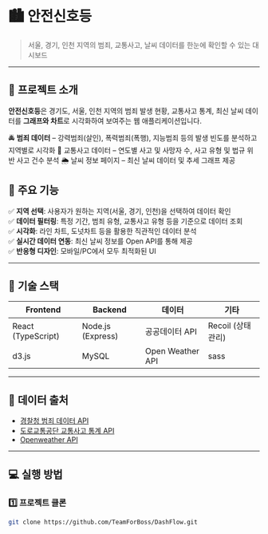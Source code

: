 # 🏙️ 안전신호등

> 서울, 경기, 인천 지역의 범죄, 교통사고, 날씨 데이터를 한눈에 확인할 수 있는 대시보드

---

## 📝 프로젝트 소개
**안전신호등**은 경기도, 서울, 인천 지역의 범죄 발생 현황, 교통사고 통계, 최신 날씨 데이터를 **그래프와 차트**로 시각화하여 보여주는 웹 애플리케이션입니다.

🚔 **범죄 데이터** – 강력범죄(살인), 폭력범죄(폭행), 지능범죄 등의 발생 빈도를 분석하고 지역별로 시각화
🚗 교통사고 데이터 – 연도별 사고 및 사망자 수, 사고 유형 및 법규 위반 사고 건수 분석
🌦️ 날씨 정보 페이지 – 최신 날씨 데이터 및 추세 그래프 제공

## 🎯 주요 기능
✅ **지역 선택**: 사용자가 원하는 지역(서울, 경기, 인천)을 선택하여 데이터 확인  
✅ **데이터 필터링**: 특정 기간, 범죄 유형, 교통사고 유형 등을 기준으로 데이터 조회  
✅ **시각화**: 라인 차트, 도넛차트 등을 활용한 직관적인 데이터 분석  
✅ **실시간 데이터 연동**: 최신 날씨 정보를 Open API를 통해 제공  
✅ **반응형 디자인**: 모바일/PC에서 모두 최적화된 UI  

---

## 🚀 기술 스택
| Frontend | Backend | 데이터 | 기타 |
|----------|---------|----------|------|
| React (TypeScript) | Node.js (Express) | 공공데이터 API | Recoil (상태 관리) |
| d3.js | MySQL | Open Weather API | sass |

---

## 🔗 데이터 출처
- [경찰청 범죄 데이터 API]()
- [도로교통공단 교통사고 통계 API]()
- [Openweather API]()

---

## 💻 실행 방법
### 1️⃣ **프로젝트 클론**
````bash
git clone https://github.com/TeamForBoss/DashFlow.git
````
